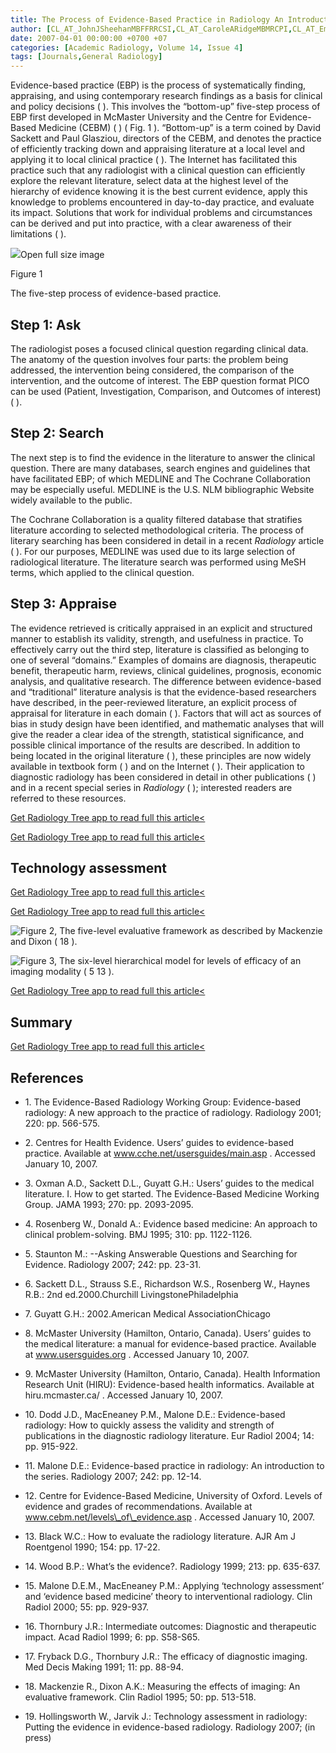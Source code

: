```yaml
---
title: The Process of Evidence-Based Practice in Radiology An Introduction
author: [CL_AT_JohnJSheehanMBFFRRCSI,CL_AT_CaroleARidgeMBMRCPI,CL_AT_EmilyVMWardMB,CL_AT_GeorgeJDuffyMD,CL_AT_ConorDCollinsMBFRCR,CL_AT_StephenJSkehanMBFFRRCSIFRCR,CL_AT_DermotEMaloneMDFRCPIFFRRCSIFRCRFRCPC]
date: 2007-04-01 00:00:00 +0700 +07
categories: [Academic Radiology, Volume 14, Issue 4]
tags: [Journals,General Radiology]
---
```

Evidence-based practice (EBP) is the process of systematically finding, appraising, and using contemporary research findings as a basis for clinical and policy decisions ( ). This involves the “bottom-up” five-step process of EBP first developed in McMaster University and the Centre for Evidence-Based Medicine (CEBM) ( ) (  Fig. 1 ). “Bottom-up” is a term coined by David Sackett and Paul Glasziou, directors of the CEBM, and denotes the practice of efficiently tracking down and appraising literature at a local level and applying it to local clinical practice ( ). The Internet has facilitated this practice such that any radiologist with a clinical question can efficiently explore the relevant literature, select data at the highest level of the hierarchy of evidence knowing it is the best current evidence, apply this knowledge to problems encountered in day-to-day practice, and evaluate its impact. Solutions that work for individual problems and circumstances can be derived and put into practice, with a clear awareness of their limitations ( ).

![](https://d1niluoi1dd30v.cloudfront.net/10766332/S1076633207X00850/S1076633207000244/gr1.jpg?Signature=hmG6xuzP4ZGWYU9Det1ceBZ8E9GJEdBVXNC8XYcA8G1Lubvlxc3t47Xy-tX8gVfd9AKo2aKvlq14Yms3Yr%7EF0YrbtFT8koI8ZF32XxFhsGoB8rphJV0oA6dnXzEVanpKHbgTTbHON7BdPprWsa8Rh5FVk4Cgl04j8C4wN0hBn0g_&Expires=1669493130&Key-Pair-Id=APKAICLNFGBCWWYGVIZQ)Open full size image

Figure 1


The five-step process of evidence-based practice.


## Step 1: Ask

The radiologist poses a focused clinical question regarding clinical data. The anatomy of the question involves four parts: the problem being addressed, the intervention being considered, the comparison of the intervention, and the outcome of interest. The EBP question format PICO can be used (Patient, Investigation, Comparison, and Outcomes of interest) ( ).

## Step 2: Search

The next step is to find the evidence in the literature to answer the clinical question. There are many databases, search engines and guidelines that have facilitated EBP; of which MEDLINE and The Cochrane Collaboration may be especially useful. MEDLINE is the U.S. NLM bibliographic Website widely available to the public.

The Cochrane Collaboration is a quality filtered database that stratifies literature according to selected methodological criteria. The process of literary searching has been considered in detail in a recent _Radiology_ article ( ). For our purposes, MEDLINE was used due to its large selection of radiological literature. The literature search was performed using MeSH terms, which applied to the clinical question.

## Step 3: Appraise

The evidence retrieved is critically appraised in an explicit and structured manner to establish its validity, strength, and usefulness in practice. To effectively carry out the third step, literature is classified as belonging to one of several “domains.” Examples of domains are diagnosis, therapeutic benefit, therapeutic harm, reviews, clinical guidelines, prognosis, economic analysis, and qualitative research. The difference between evidence-based and “traditional” literature analysis is that the evidence-based researchers have described, in the peer-reviewed literature, an explicit process of appraisal for literature in each domain ( ). Factors that will act as sources of bias in study design have been identified, and mathematic analyses that will give the reader a clear idea of the strength, statistical significance, and possible clinical importance of the results are described. In addition to being located in the original literature ( ), these principles are now widely available in textbook form ( ) and on the Internet ( ). Their application to diagnostic radiology has been considered in detail in other publications ( ) and in a recent special series in _Radiology_ ( ); interested readers are referred to these resources.

[Get Radiology Tree app to read full this article<](https://clinicalpub.com/app)

[Get Radiology Tree app to read full this article<](https://clinicalpub.com/app)

## Technology assessment

[Get Radiology Tree app to read full this article<](https://clinicalpub.com/app)

[Get Radiology Tree app to read full this article<](https://clinicalpub.com/app)

![Figure 2, The five-level evaluative framework as described by Mackenzie and Dixon ( 18 ).](https://storage.googleapis.com/dl.dentistrykey.com/clinical/TheProcessofEvidenceBasedPracticeinRadiologyAnIntroduction/0_1s20S1076633207000244.jpg)

![Figure 3, The six-level hierarchical model for levels of efficacy of an imaging modality ( 5 13 ).](https://storage.googleapis.com/dl.dentistrykey.com/clinical/TheProcessofEvidenceBasedPracticeinRadiologyAnIntroduction/1_1s20S1076633207000244.jpg)

[Get Radiology Tree app to read full this article<](https://clinicalpub.com/app)

## Summary

[Get Radiology Tree app to read full this article<](https://clinicalpub.com/app)

## References

- 1\. The Evidence-Based Radiology Working Group: Evidence-based radiology: A new approach to the practice of radiology. Radiology 2001; 220: pp. 566-575.


- 2\.  Centres for Health Evidence. Users’ guides to evidence-based practice. Available at  www.cche.net/usersguides/main.asp  . Accessed January 10, 2007.


- 3\. Oxman A.D., Sackett D.L., Guyatt G.H.: Users’ guides to the medical literature. I. How to get started. The Evidence-Based Medicine Working Group. JAMA 1993; 270: pp. 2093-2095.


- 4\. Rosenberg W., Donald A.: Evidence based medicine: An approach to clinical problem-solving. BMJ 1995; 310: pp. 1122-1126.


- 5\. Staunton M.: --Asking Answerable Questions and Searching for Evidence. Radiology 2007; 242: pp. 23-31.


- 6\. Sackett D.L., Strauss S.E., Richardson W.S., Rosenberg W., Haynes R.B.: 2nd ed.2000.Churchill LivingstonePhiladelphia


- 7\. Guyatt G.H.: 2002.American Medical AssociationChicago


- 8\.  McMaster University (Hamilton, Ontario, Canada). Users’ guides to the medical literature: a manual for evidence-based practice. Available at  www.usersguides.org  . Accessed January 10, 2007.


- 9\.  McMaster University (Hamilton, Ontario, Canada). Health Information Research Unit (HIRU): Evidence-based health informatics. Available at  hiru.mcmaster.ca/  . Accessed January 10, 2007.


- 10\. Dodd J.D., MacEneaney P.M., Malone D.E.: Evidence-based radiology: How to quickly assess the validity and strength of publications in the diagnostic radiology literature. Eur Radiol 2004; 14: pp. 915-922.


- 11\. Malone D.E.: Evidence-based practice in radiology: An introduction to the series. Radiology 2007; 242: pp. 12-14.


- 12\.  Centre for Evidence-Based Medicine, University of Oxford. Levels of evidence and grades of recommendations. Available at  www.cebm.net/levels\_of\_evidence.asp  . Accessed January 10, 2007.


- 13\. Black W.C.: How to evaluate the radiology literature. AJR Am J Roentgenol 1990; 154: pp. 17-22.


- 14\. Wood B.P.: What’s the evidence?. Radiology 1999; 213: pp. 635-637.


- 15\. Malone D.E.M., MacEneaney P.M.: Applying ‘technology assessment’ and ‘evidence based medicine’ theory to interventional radiology. Clin Radiol 2000; 55: pp. 929-937.


- 16\. Thornbury J.R.: Intermediate outcomes: Diagnostic and therapeutic impact. Acad Radiol 1999; 6: pp. S58-S65.


- 17\. Fryback D.G., Thornbury J.R.: The efficacy of diagnostic imaging. Med Decis Making 1991; 11: pp. 88-94.


- 18\. Mackenzie R., Dixon A.K.: Measuring the effects of imaging: An evaluative framework. Clin Radiol 1995; 50: pp. 513-518.


- 19\. Hollingsworth W., Jarvik J.: Technology assessment in radiology: Putting the evidence in evidence-based radiology. Radiology 2007; (in press)